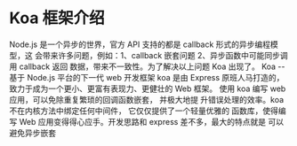 

# Koa 框架介绍

Node.js 是一个异步的世界，官方 API 支持的都是 callback 形式的异步编程模型，这
会带来许多问题，例如：1、callback 嵌套问题 2、异步函数中可能同步调用 callback 返回
数据，带来不一致性。为了解决以上问题 Koa 出现了。
Koa -- 基于 Node.js 平台的下一代 web 开发框架
koa 是由 Express 原班人马打造的，致力于成为一个更小、更富有表现力、更健壮的
Web 框架。 使用 koa 编写 web 应用，可以免除重复繁琐的回调函数嵌套， 并极大地提
升错误处理的效率。koa 不在内核方法中绑定任何中间件， 它仅仅提供了一个轻量优雅的
函数库，使得编写 Web 应用变得得心应手。开发思路和 express 差不多，最大的特点就是
可以避免异步嵌套